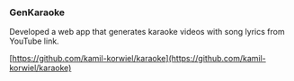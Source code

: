 ### GenKaraoke  
Developed a web app that generates karaoke videos with song lyrics from YouTube link.  

[https://github.com/kamil-korwiel/karaoke](https://github.com/kamil-korwiel/karaoke)